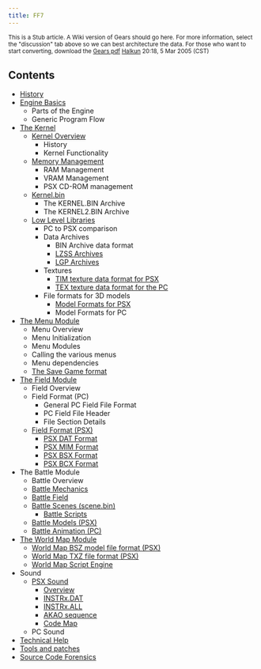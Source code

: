 ```yaml
---
title: FF7
---
```


<small> This is a Stub article. A Wiki version of Gears should go here. For more information, select the "discussion" tab above so we can best architecture the data. For those who want to start converting, download the [Gears pdf](https://wiki.ffrtt.ru/gears.pdf) [Halkun](User:Halkun "wikilink") 20:18, 5 Mar 2005 (CST) </small>

  

## Contents

-   [History](FF7/History.md)
-   [Engine Basics](FF7/Engine_basics.md)
    -   Parts of the Engine
    -   Generic Program Flow
-   [The Kernel](FF7/Kernel.md)
    -   [Kernel Overview](FF7/Kernel/Overview.md)
        -   History
        -   Kernel Functionality
    -   [Memory Management](FF7/Kernel/Memory_management.md)
        -   RAM Management
        -   VRAM Management
        -   PSX CD-ROM management
    -   [Kernel.bin](FF7/Kernel/Kernel.bin.md)
        -   The KERNEL.BIN Archive
        -   The KERNEL2.BIN Archive
    -   [Low Level Libraries](FF7/Kernel/Low_level_libraries.md)
        -   PC to PSX comparison
        -   Data Archives
            -   BIN Archive data format
            -   [LZSS Archives](FF7/LZSS_format.md)
            -   [LGP Archives](FF7/LGP_format.md)
        -   Textures
            -   [TIM texture data format for PSX](PSX/TIM_format.md)
            -   [TEX texture data format for the PC](FF7/TEX_format.md)
        -   File formats for 3D models
            -   [Model Formats for PSX](FF7/Kernel/Low_level_libraries.md#Model_formats_for_PSX)
            -   Model Formats for PC
-   [The Menu Module](FF7/Menu_Module.md)
    -   Menu Overview
    -   Menu Initialization
    -   Menu Modules
    -   Calling the various menus
    -   Menu dependencies
    -   [The Save Game format](FF7/Savemap.md)
-   [The Field Module](FF7/Field_Module.md)
    -   Field Overview
    -   Field Format (PC)
        -   General PC Field File Format
        -   PC Field File Header
        -   File Section Details
    -   [Field Format (PSX)](FF7/Field_Module#Field_Format_.28PSX.29 "wikilink")
        -   [PSX DAT Format](FF7/Field_Module.md#PSX_DAT_Format)
        -   [PSX MIM Format](FF7/Field_Module.md#PSX_MIM_Format)
        -   [PSX BSX Format](FF7/Field_Module.md#PSX_BSX_Format)
        -   [PSX BCX Format](FF7/Field_Module.md#PSX_BCX_Format)
-   The Battle Module
    -   Battle Overview
    -   [Battle Mechanics](FF7/Battle/Battle_Mechanics.md)
    -   [Battle Field](FF7/Battle/Battle_Field.md)
    -   [Battle Scenes (scene.bin)](FF7/Battle/Battle_Scenes "wikilink")
        -   [Battle Scripts](FF7/Battle/Battle_Scenes/Battle_Script.md)
    -   [Battle Models (PSX)](FF7/Playstation_Battle_Model_Format "wikilink")
    -   [Battle Animation (PC)](FF7/Battle/Battle_Animation_(PC) "wikilink")
-   [The World Map Module](FF7/WorldMap_Module.md)
    -   [World Map BSZ model file format (PSX)](FF7/World_Map/BSZ "wikilink")
    -   [World Map TXZ file format (PSX)](FF7/World_Map/TXZ "wikilink")
    -   [World Map Script Engine](FF7/WorldMap_Module/Script.md)
-   Sound
    -   [PSX Sound](FF7/PSX/PSX_Sound.md)
        -   [Overview](FF7/PSX/Sound/Overview.md)
        -   [INSTRx.DAT](FF7/PSX/Sound/INSTRx.DAT.md)
        -   [INSTRx.ALL](FF7/PSX/Sound/INSTRx.ALL.md)
        -   [AKAO sequence](FF7/PSX/Sound/AKAO_sequence.md)
        -   [Code Map](FF7/PSX/Sound/Code_Map.md)
    -   PC Sound
-   [Technical Help](FF7/Technical.md)
-   [Tools and patches](FF7/Technical/Customising.md)
-   [Source Code Forensics](FF7/Technical/Source.md)
